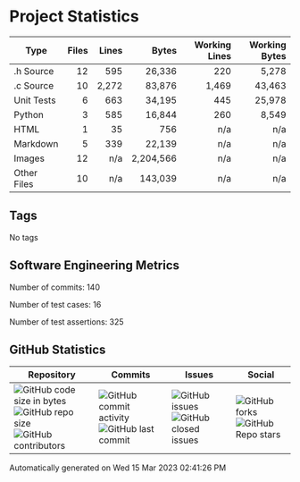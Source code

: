 Project Statistics
==================

| Type | Files | Lines | Bytes | Working Lines | Working Bytes |
|------|------:|------:|------:|--------------:|--------------:|
|.h Source|12|595|26,336|220|5,278|
|.c Source|10|2,272|83,876|1,469|43,463|
|Unit Tests|6|663|34,195|445|25,978|
|Python|3|585|16,844|260|8,549|
|HTML|1|35|756|n/a|n/a|
|Markdown|5|339|22,139|n/a|n/a|
|Images|12|n/a|2,204,566|n/a|n/a|
|Other	Files|10|n/a|143,039|n/a|n/a|

## Tags
No tags

## Software Engineering Metrics

Number of commits:  140

Number of test cases:  16

Number of test assertions:  325

## GitHub Statistics
| Repository                           | Commits                   | Issues                  | Social                    |
|--------------------------------------|---------------------------|-------------------------|---------------------------|
| ![GitHub code size	in	bytes](https://img.shields.io/github/languages/code-size/marknelsonengineer-sp23/sre_lab4_memscan?style=social) <br/> ![GitHub repo size](https://img.shields.io/github/repo-size/marknelsonengineer-sp23/sre_lab4_memscan?style=social) <br/> ![GitHub contributors](https://img.shields.io/github/contributors/marknelsonengineer-sp23/sre_lab4_memscan?style=social) | ![GitHub commit activity](https://img.shields.io/github/commit-activity/w/marknelsonengineer-sp23/sre_lab4_memscan?style=social) <br/> ![GitHub last	commit](https://img.shields.io/github/last-commit/marknelsonengineer-sp23/sre_lab4_memscan?style=social) | ![GitHub	issues](https://img.shields.io/github/issues-raw/marknelsonengineer-sp23/sre_lab4_memscan?style=social) <br/> ![GitHub	closed issues](https://img.shields.io/github/issues-closed-raw/marknelsonengineer-sp23/sre_lab4_memscan?style=social) | ![GitHub forks](https://img.shields.io/github/forks/marknelsonengineer-sp23/sre_lab4_memscan?style=social) <br/> ![GitHub Repo	stars](https://img.shields.io/github/stars/marknelsonengineer-sp23/sre_lab4_memscan?style=social) |

Automatically generated on Wed 15 Mar 2023 02:41:26 PM 
